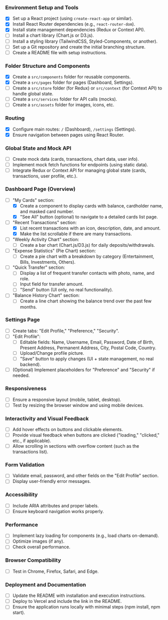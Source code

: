 ### Environment Setup and Tools

- [x] Set up a React project (using `create-react-app` or similar).
- [x] Install React Router dependencies (e.g., `react-router-dom`).
- [x] Install state management dependencies (Redux or Context API).
- [ ] Install a chart library (Chart.js or D3.js).
- [ ] Install a styling library (TailwindCSS, Styled-Components, or another).
- [ ] Set up a Git repository and create the initial branching structure.
- [ ] Create a README file with setup instructions.

### Folder Structure and Components

- [x] Create a `src/components` folder for reusable components.
- [x] Create a `src/pages` folder for pages (Dashboard, Settings).
- [ ] Create a `src/store` folder (for Redux) or `src/context` (for Context API) to handle global state.
- [ ] Create a `src/services` folder for API calls (mocks).
- [ ] Create a `src/assets` folder for images, icons, etc.

### Routing

- [x] Configure main routes: `/` (Dashboard), `/settings` (Settings).
- [x] Ensure navigation between pages using React Router.

### Global State and Mock API

- [ ] Create mock data (cards, transactions, chart data, user info).
- [ ] Implement mock fetch functions for endpoints (using static data).
- [ ] Integrate Redux or Context API for managing global state (cards, transactions, user profile, etc.).

### Dashboard Page (Overview)

- [ ] "My Cards" section:
  - [x] Create a component to display cards with balance, cardholder name, and masked card number.
  - [x] "See All" button (optional) to navigate to a detailed cards list page.
- [ ] "Recent Transactions" section:
  - [x] List recent transactions with an icon, description, date, and amount.
  - [x] Make the list scrollable if there are many transactions.
- [ ] "Weekly Activity Chart" section:
  - [ ] Create a bar chart (Chart.js/D3.js) for daily deposits/withdrawals.
- [ ] "Expense Statistics" (Pie Chart) section:
  - [ ] Create a pie chart with a breakdown by category (Entertainment, Bills, Investments, Others).
- [ ] "Quick Transfer" section:
  - [ ] Display a list of frequent transfer contacts with photo, name, and role.
  - [ ] Input field for transfer amount.
  - [ ] "Send" button (UI only, no real functionality).
- [ ] "Balance History Chart" section:
  - [ ] Create a line chart showing the balance trend over the past few months.

### Settings Page

- [ ] Create tabs: "Edit Profile," "Preference," "Security".
- [ ] "Edit Profile":
  - [ ] Editable fields: Name, Username, Email, Password, Date of Birth, Present Address, Permanent Address, City, Postal Code, Country.
  - [ ] Upload/Change profile picture.
  - [ ] "Save" button to apply changes (UI + state management, no real backend).
- [ ] (Optional) Implement placeholders for "Preference" and "Security" if needed.

### Responsiveness

- [ ] Ensure a responsive layout (mobile, tablet, desktop).
- [ ] Test by resizing the browser window and using mobile devices.

### Interactivity and Visual Feedback

- [ ] Add hover effects on buttons and clickable elements.
- [ ] Provide visual feedback when buttons are clicked ("loading," "clicked," etc., if applicable).
- [ ] Allow scrolling in sections with overflow content (such as the transactions list).

### Form Validation

- [ ] Validate email, password, and other fields on the "Edit Profile" section.
- [ ] Display user-friendly error messages.

### Accessibility

- [ ] Include ARIA attributes and proper labels.
- [ ] Ensure keyboard navigation works properly.

### Performance

- [ ] Implement lazy loading for components (e.g., load charts on-demand).
- [ ] Optimize images (if any).
- [ ] Check overall performance.

### Browser Compatibility

- [ ] Test in Chrome, Firefox, Safari, and Edge.

### Deployment and Documentation

- [ ] Update the README with installation and execution instructions.
- [ ] Deploy to Vercel and include the link in the README.
- [ ] Ensure the application runs locally with minimal steps (npm install, npm start).
